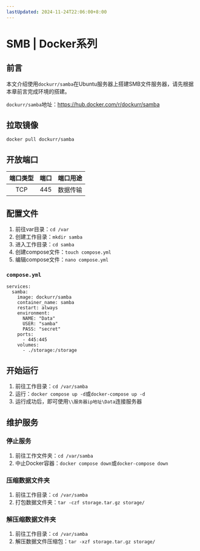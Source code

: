 ```yaml
---
lastUpdated: 2024-11-24T22:06:00+8:00
---
```


# SMB | Docker系列

## 前言

本文介绍使用```dockurr/samba```在Ubuntu服务器上搭建SMB文件服务器，请先根据本章前言完成环境的搭建。

```dockurr/samba```地址：<https://hub.docker.com/r/dockurr/samba>

## 拉取镜像

```docker pull dockurr/samba```

## 开放端口

| 端口类型 | 端口  | 端口用途 |
| :------: | :---: | :------: |
|   TCP    |  445  | 数据传输 |

## 配置文件

1. 前往var目录：```cd /var```
2. 创建工作目录：```mkdir samba```
3. 进入工作目录：```cd samba```
4. 创建compose文件：```touch compose.yml```
5. 编辑compose文件：```nano compose.yml```

### ```compose.yml```

```yml{8,9}
services:
  samba:
    image: dockurr/samba
    container_name: samba
    restart: always
    environment:
      NAME: "Data"
      USER: "samba"
      PASS: "secret"
    ports:
      - 445:445
    volumes:
      - ./storage:/storage
```

## 开始运行

1. 前往工作目录：```cd /var/samba```
2. 运行：```docker compose up -d```或```docker-compose up -d```
3. 运行成功后，即可使用```\\服务器ip地址\Data```连接服务器

## 维护服务

### 停止服务

1. 前往工作文件夹：```cd /var/samba```
2. 中止Docker容器：```docker compose down```或```docker-compose down```

### 压缩数据文件夹

1. 前往工作目录：```cd /var/samba```
2. 打包数据文件夹：```tar -czf storage.tar.gz storage/```

### 解压缩数据文件夹

1. 前往工作目录：```cd /var/samba```
2. 解压数据文件压缩包：```tar -xzf storage.tar.gz storage/```